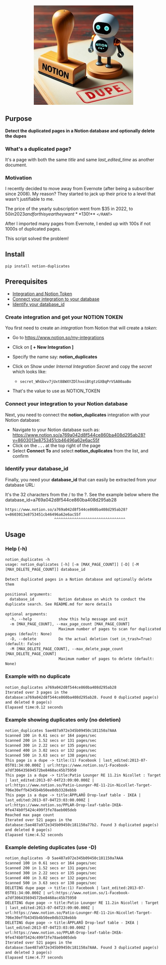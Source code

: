 <p align="center">
<img src="images/notion_robot_small.jpg"/>
</p>

## Purpose

**Detect the duplicated pages in a Notion database and optionally delete the dupes**

### What's a duplicated page?
It's a page with both the same _title_ and same _last_edited_time_ as another document.

### Motivation
I recently decided to move away from Evernote (after being a subscriber since 2008). 
My reason? They started to jack up their price to a level that wasn't justifiable to me.

The price of the yearly subscription went from $35 in 2022, to $50 in 2023 and for this year they want **$130!** 
`</RANT>`

After I imported many pages from Evernote, I ended up with 100s if not 1000s of duplicated pages.

This script solved the problem! 

## Install

```sh
pip install notion-duplicates
```

## Prerequisites

- [Integration and Notion Token](#create-integration-and-get-your-notion-token)
- [Connect your integration to your database](#connect-your-integration-to-your-notion-database)
- [Identify your database_id](#identify-your-database_id)

### Create integration and get your NOTION TOKEN
You first need to create an *integration* from Notion that will create a *token*:

- Go to https://www.notion.so/my-integrations
- Click on **[ + New Integration ]**
- Specify the name say: **notion_duplicates**
- Click on Show under *Internal Integration Secret* and copy the *secret* which looks like:

  - `secret_WhGbvv7jUxt88WXYZDlhxoiBtgtzGXBqPrVSA00aaBo`
- That's the value to use as NOTION_TOKEN

### Connect your integration to your Notion database
Next, you need to connect the **notion_duplicates** integration with your Notion database:

- Navigate to your Notion database such as: https://www.notion.so/a769a042d8f544ce860ba408d295ab28?v=8603013e8753451cb46496a62e6ac55f
- Click on the **. . .** at the top right of the page
- Select **Connect To** and select **notion_duplicates** from the list, and confirm

### Identify your database_id
Finally, you need your **database_id** that can easily be extracted from your database URL:

It's the 32 characters from the / to the ?. See the example below where the database_id=a769a042d8f544ce860ba408d295ab28

```commandline
https://www.notion.so/a769a042d8f544ce860ba408d295ab28?v=8603013e8753451cb46496a62e6ac55f
                      ^^^^^^^^^^^^^^^^^^^^^^^^^^^^^^^^
```

## Usage

### Help (-h)

```commandline
notion_duplicates -h
usage: notion_duplicates [-h] [-m [MAX_PAGE_COUNT]] [-D] [-M [MAX_DELETE_PAGE_COUNT]] database_id

Detect duplicated pages in a Notion database and optionally delete them

positional arguments:
  database_id           Notion database on which to conduct the duplicate search. See README.md for more details

optional arguments:
  -h, --help            show this help message and exit
  -m [MAX_PAGE_COUNT], --max_page_count [MAX_PAGE_COUNT]
                        Maximum number of pages to scan for duplicated pages (default: None)
  -D, --delete          Do the actual deletion (set in_trash=True) (default: False)
  -M [MAX_DELETE_PAGE_COUNT], --max_delete_page_count [MAX_DELETE_PAGE_COUNT]
                        Maximum number of pages to delete (default: None)
```

### Example with no duplicate
```commandline
notion_duplicates a769a042d8f544ce860ba408d295ab28
Iterated over 3 pages in the database:a769a042d8f544ce860ba408d295ab28. Found 0 duplicated page(s) and deleted 0 page(s)
Elapased time:0.12 seconds
```

### Example showing duplicates only (no deletion)
```commandline
notion_duplicates 5ae487a972e345b09450c181150a7AAA
Scanned 100 in 0.61 secs or 164 pages/sec
Scanned 200 in 1.52 secs or 131 pages/sec
Scanned 300 in 2.22 secs or 135 pages/sec
Scanned 400 in 3.02 secs or 132 pages/sec
Scanned 500 in 3.63 secs or 138 pages/sec
This page is a dupe -> title:(1) Facebook | last_edited:2013-07-05T01:34:00.000Z | url:https://www.notion.so/1-Facebook-a7df306435694572be8460ac45b75950
This page is a dupe -> title:Patio Lounger RE 11.2in Nicollet : Target | last_edited:2013-07-04T23:09:00.000Z | url:https://www.notion.so/Patio-Lounger-RE-11-2in-Nicollet-Target-706e30effb4345b4b50ee0db3328ebbb
This page is a dupe -> title:ÄPPLARÖ Drop-leaf table - IKEA | last_edited:2013-07-04T23:03:00.000Z | url:https://www.notion.so/PPLAR-Drop-leaf-table-IKEA-9fe474b0f5424c499f3fe78aeb005deb
Reached max page count
Iterated over 521 pages in the database:5ae487a972e345b09450c181150a77b2. Found 3 duplicated page(s) and deleted 0 page(s)
Elapased time:4.52 seconds
```

### Example deleting duplicates (use -D)
```commandline
notion_duplicates -D 5ae487a972e345b09450c181150a7AAA
Scanned 100 in 0.61 secs or 164 pages/sec
Scanned 200 in 1.52 secs or 131 pages/sec
Scanned 300 in 2.22 secs or 135 pages/sec
Scanned 400 in 3.02 secs or 132 pages/sec
Scanned 500 in 3.63 secs or 138 pages/sec
DELETING dupe page -> title:(1) Facebook | last_edited:2013-07-05T01:34:00.000Z | url:https://www.notion.so/1-Facebook-a7df306435694572be8460ac45b75950
DELETING dupe page -> title:Patio Lounger RE 11.2in Nicollet : Target | last_edited:2013-07-04T23:09:00.000Z | url:https://www.notion.so/Patio-Lounger-RE-11-2in-Nicollet-Target-706e30effb4345b4b50ee0db3328ebbb
DELETING dupe page -> title:ÄPPLARÖ Drop-leaf table - IKEA | last_edited:2013-07-04T23:03:00.000Z | url:https://www.notion.so/PPLAR-Drop-leaf-table-IKEA-9fe474b0f5424c499f3fe78aeb005deb
Iterated over 521 pages in the database:5ae487a972e345b09450c181150a7AAA. Found 3 duplicated page(s) and deleted 3 page(s)
Elapased time:4.77 seconds
```



